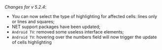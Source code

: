 _Changes for v 5.2.4_:
- You can now select the type of highlighting for affected cells: lines only or lines and squares;
- NET support packages have been updated;
- `Android TV`: removed some useless interface elements;
- `Android TV`: hovering over the numbers field will now trigger the update of cells highlighting
